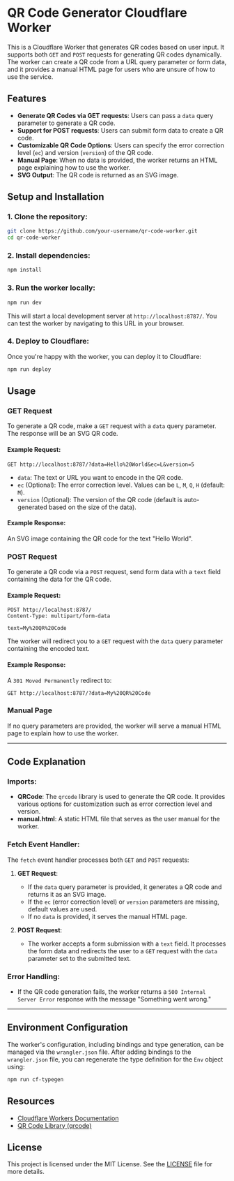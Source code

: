 # QR Code Generator Cloudflare Worker

This is a Cloudflare Worker that generates QR codes based on user input. It supports both `GET` and `POST` requests for generating QR codes dynamically. The worker can create a QR code from a URL query parameter or form data, and it provides a manual HTML page for users who are unsure of how to use the service.

## Features

- **Generate QR Codes via GET requests**: Users can pass a `data` query parameter to generate a QR code.
- **Support for POST requests**: Users can submit form data to create a QR code.
- **Customizable QR Code Options**: Users can specify the error correction level (`ec`) and version (`version`) of the QR code.
- **Manual Page**: When no data is provided, the worker returns an HTML page explaining how to use the worker.
- **SVG Output**: The QR code is returned as an SVG image.

## Setup and Installation

### 1. Clone the repository:
```bash
git clone https://github.com/your-username/qr-code-worker.git
cd qr-code-worker
```

### 2. Install dependencies:
```bash
npm install
```

### 3. Run the worker locally:
```bash
npm run dev
```

This will start a local development server at `http://localhost:8787/`. You can test the worker by navigating to this URL in your browser.

### 4. Deploy to Cloudflare:
Once you're happy with the worker, you can deploy it to Cloudflare:
```bash
npm run deploy
```

## Usage

### GET Request

To generate a QR code, make a `GET` request with a `data` query parameter. The response will be an SVG QR code.

#### Example Request:
```http
GET http://localhost:8787/?data=Hello%20World&ec=L&version=5
```

- `data`: The text or URL you want to encode in the QR code.
- `ec` (Optional): The error correction level. Values can be `L`, `M`, `Q`, `H` (default: `M`).
- `version` (Optional): The version of the QR code (default is auto-generated based on the size of the data).

#### Example Response:
An SVG image containing the QR code for the text "Hello World".

### POST Request

To generate a QR code via a `POST` request, send form data with a `text` field containing the data for the QR code.

#### Example Request:
```http
POST http://localhost:8787/
Content-Type: multipart/form-data

text=My%20QR%20Code
```

The worker will redirect you to a `GET` request with the `data` query parameter containing the encoded text.

#### Example Response:
A `301 Moved Permanently` redirect to:
```http
GET http://localhost:8787/?data=My%20QR%20Code
```

### Manual Page

If no query parameters are provided, the worker will serve a manual HTML page to explain how to use the worker.

---

## Code Explanation

### Imports:
- **QRCode**: The `qrcode` library is used to generate the QR code. It provides various options for customization such as error correction level and version.
- **manual.html**: A static HTML file that serves as the user manual for the worker.

### Fetch Event Handler:
The `fetch` event handler processes both `GET` and `POST` requests:
1. **GET Request**: 
   - If the `data` query parameter is provided, it generates a QR code and returns it as an SVG image.
   - If the `ec` (error correction level) or `version` parameters are missing, default values are used.
   - If no `data` is provided, it serves the manual HTML page.
   
2. **POST Request**:
   - The worker accepts a form submission with a `text` field. It processes the form data and redirects the user to a `GET` request with the `data` parameter set to the submitted text.

### Error Handling:
- If the QR code generation fails, the worker returns a `500 Internal Server Error` response with the message "Something went wrong."

---

## Environment Configuration

The worker's configuration, including bindings and type generation, can be managed via the `wrangler.json` file. After adding bindings to the `wrangler.json` file, you can regenerate the type definition for the `Env` object using:

```bash
npm run cf-typegen
```

## Resources
- [Cloudflare Workers Documentation](https://developers.cloudflare.com/workers/)
- [QR Code Library (qrcode)](https://www.npmjs.com/package/qrcode)

## License

This project is licensed under the MIT License. See the [LICENSE](LICENSE) file for more details.
